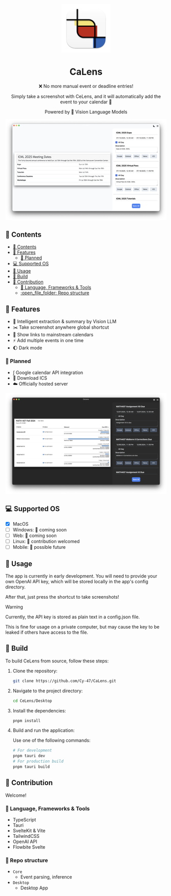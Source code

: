 <div align="center">
 <img src="./Desktop/src-tauri/icons/appicon.png" width=30%>
 <h1>CaLens</h1>

:x: No more manual event or deadline entries!

Simply take a screenshot with CeLens, and it will automatically add the event to your calendar :rocket:

Powered by :eyes: Vision Language Models

</div>

![CeLens Screenshot](./screenshots/0.1.2/icml_light.png)

## :paperclip: Contents

- [:paperclip: Contents](#paperclip-contents)
- [:rocket: Features](#rocket-features)
  - [:dart: Planned](#dart-planned)
- [:computer: Supported OS](#computer-supported-os)
- [:cake: Usage](#cake-usage)
- [:hammer: Build](#hammer-build)
- [:art: Contribution](#art-contribution)
  - [:book: Language, Frameworks \& Tools](#book-language-frameworks--tools)
  - [:open\_file\_folder: Repo structure](#open_file_folder-repo-structure)

## :rocket: Features

- :crystal_ball: Intelligent extraction & summary by Vision LLM
- :scissors: Take screenshot anywhere global shortcut
- :link: Show links to mainstream calendars
- :zap: Add multiple events in one time
- :moon: Dark mode

### :dart: Planned

- $\int$ Google calendar API integration
- :floppy_disk: Download ICS
- :cloud: Officially hosted server

![CeLens Screenshot](./screenshots/0.1.2/gradescope_dark.png)

## :computer: Supported OS

- [x] MacOS
- [ ] Windows: :eyes: coming soon
- [ ] Web: :eyes: coming soon
- [ ] Linux: :penguin: contribution welcomed
- [ ] Mobile: :full_moon_with_face: possible future

## :cake: Usage

The app is currently in early development. You will need to provide your own OpenAI API key, which will be stored locally in the app's config directory.

After that, just press the shortcut to take screenshots!

> [!WARNING]
> Currently, the API key is stored as plain text in a config.json file.
>
> This is fine for usage on a private computer, but may cause the key to be leaked if others have access to the file.

## :hammer: Build

To build CeLens from source, follow these steps:

1. Clone the repository:
   ```sh
   git clone https://github.com/Cy-47/CaLens.git
   ```
2. Navigate to the project directory:
   ```sh
   cd CeLens/Desktop
   ```
3. Install the dependencies:
   ```sh
   pnpm install
   ```
4. Build and run the application:

   Use one of the following commands:

   ```sh
   # For development
   pnpm tauri dev
   # For production build
   pnpm tauri build
   ```

## :art: Contribution

Welcome!

### :book: Language, Frameworks & Tools

- TypeScript
- Tauri
- SvelteKit & Vite
- TailwindCSS
- OpenAI API
- Flowbite Svelte

### :open_file_folder: Repo structure

- `Core`
  - Event parsing, inference
- `Desktop`
  - Desktop App

